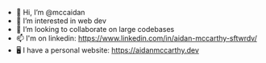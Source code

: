 - 👋 Hi, I’m @mccaidan
- 👀 I’m interested in web dev
- 💞️ I’m looking to collaborate on large codebases
- 📫 I'm on linkedin: https://www.linkedin.com/in/aidan-mccarthy-sftwrdv/
- 🖥️ I have a personal website: https://aidanmccarthy.dev

<!---
mccaidan/mccaidan is a ✨ special ✨ repository because its `README.md` (this file) appears on your GitHub profile.
You can click the Preview link to take a look at your changes.
--->
